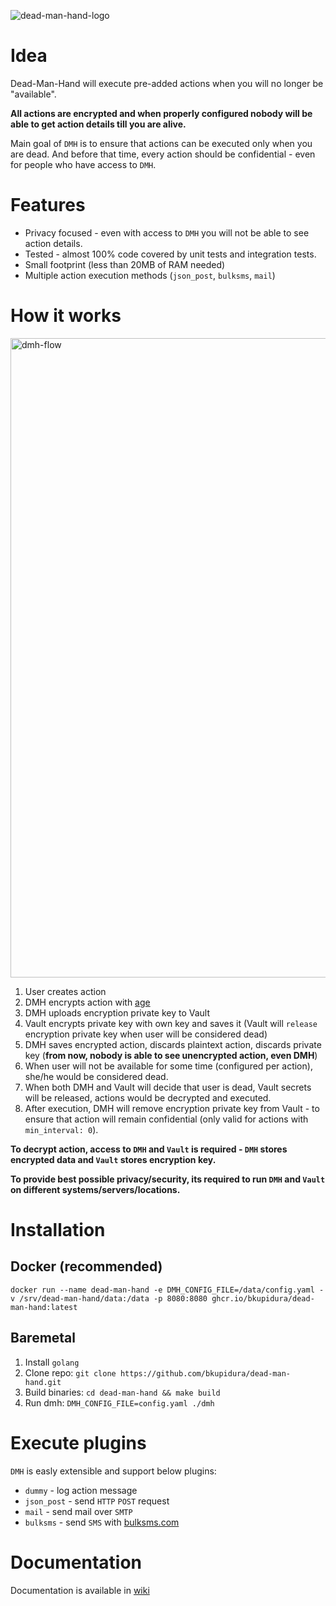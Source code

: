 ![dead-man-hand-logo](https://github.com/user-attachments/assets/0a0e041a-e76b-471a-9b05-14288a7325cb)

# Idea
Dead-Man-Hand will execute pre-added actions when you will no longer be "available".

**All actions are encrypted and when properly configured nobody will be able to get action details till you are alive.**

Main goal of `DMH` is to ensure that actions can be executed only when you are dead. And before that time, every action should be confidential - even for people who have access to `DMH`.

# Features
- Privacy focused - even with access to `DMH` you will not be able to see action details.
- Tested - almost 100% code covered by unit tests and integration tests.
- Small footprint (less than 20MB of RAM needed)
- Multiple action execution methods (`json_post`, `bulksms`, `mail`)

# How it works
<img width="1023" alt="dmh-flow" src="https://github.com/user-attachments/assets/63a5a1a9-c692-4ade-a971-073b807653fe" />

1. User creates action
2. DMH encrypts action with [age](https://github.com/FiloSottile/age)
3. DMH uploads encryption private key to Vault
4. Vault encrypts private key with own key and saves it (Vault will `release` encryption private key when user will be considered dead)
5. DMH saves encrypted action, discards plaintext action, discards private key (**from now, nobody is able to see unencrypted action, even DMH**)
6. When user will not be available for some time (configured per action), she/he would be considered dead.
7. When both DMH and Vault will decide that user is dead, Vault secrets will be released, actions would be decrypted and executed.
8. After execution, DMH will remove encryption private key from Vault - to ensure that action will remain confidential (only valid for actions with `min_interval: 0`).


**To decrypt action, access to `DMH` and `Vault` is required - `DMH` stores encrypted data and `Vault` stores encryption key.**

**To provide best possible privacy/security, its required to run `DMH` and `Vault` on different systems/servers/locations.**

# Installation

## Docker (recommended)
```
docker run --name dead-man-hand -e DMH_CONFIG_FILE=/data/config.yaml -v /srv/dead-man-hand/data:/data -p 8080:8080 ghcr.io/bkupidura/dead-man-hand:latest
```

## Baremetal
1. Install `golang`
2. Clone repo: `git clone https://github.com/bkupidura/dead-man-hand.git`
3. Build binaries: `cd dead-man-hand && make build`
4. Run dmh: `DMH_CONFIG_FILE=config.yaml ./dmh`

# Execute plugins

`DMH` is easly extensible and support below plugins:
* `dummy` - log action message
* `json_post` - send `HTTP` `POST` request
* `mail` - send mail over `SMTP`
* `bulksms` - send `SMS` with [bulksms.com](https://bulksms.com)

# Documentation
Documentation is available in [wiki](https://github.com/bkupidura/dead-man-hand/wiki)
